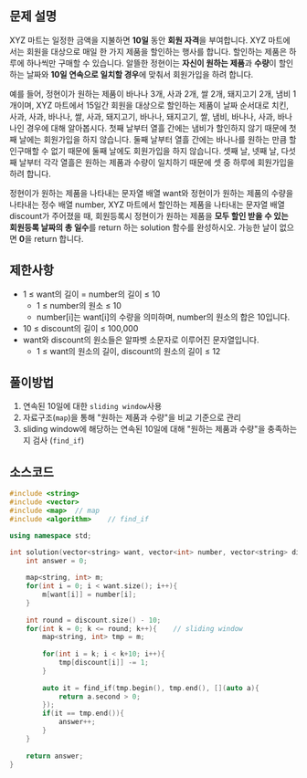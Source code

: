 ## 문제 설명
XYZ 마트는 일정한 금액을 지불하면 **10일** 동안 **회원 자격**을 부여합니다. XYZ 마트에서는 회원을 대상으로
매일 한 가지 제품을 할인하는 행사를 합니다. 할인하는 제품은 하루에 하나씩만 구매할 수 있습니다. 알뜰한 정현이는
**자신이 원하는 제품**과 **수량**이 할인하는 날짜와 **10일 연속으로 일치할 경우**에 맞춰서 회원가입을 하려 합니다.

예를 들어, 정현이가 원하는 제품이 바나나 3개, 사과 2개, 쌀 2개, 돼지고기 2개, 냄비 1개이며, XYZ 마트에서
15일간 회원을 대상으로 할인하는 제품이 날짜 순서대로 치킨, 사과, 사과, 바나나, 쌀, 사과, 돼지고기, 바나나,
돼지고기, 쌀, 냄비, 바나나, 사과, 바나나인 경우에 대해 알아봅시다. 첫째 날부터 열흘 간에는 냄비가 할인하지
않기 때문에 첫째 날에는 회원가입을 하지 않습니다. 둘째 날부터 열흘 간에는 바나나를 원하는 만큼 할인구매할 수
없기 때문에 둘째 날에도 회원가입을 하지 않습니다. 셋째 날, 넷째 날, 다섯째 날부터 각각 열흘은 원하는 제품과
수량이 일치하기 때문에 셋 중 하루에 회원가입을 하려 합니다.

정현이가 원하는 제품을 나타내는 문자열 배열 want와 정현이가 원하는 제품의 수량을 나타내는 정수 배열 number,
XYZ 마트에서 할인하는 제품을 나타내는 문자열 배열 discount가 주어졌을 때, 회원등록시 정현이가 원하는 제품을
**모두 할인 받을 수 있는 회원등록 날짜의 총 일수**를 return 하는 solution 함수를 완성하시오. 가능한 날이 없으면
**0**을 return 합니다.


## 제한사항
- 1 ≤ want의 길이 = number의 길이 ≤ 10
   - 1 ≤ number의 원소 ≤ 10
   - number[i]는 want[i]의 수량을 의미하며, number의 원소의 합은 10입니다.
- 10 ≤ discount의 길이 ≤ 100,000
- want와 discount의 원소들은 알파벳 소문자로 이루어진 문자열입니다.
   - 1 ≤ want의 원소의 길이, discount의 원소의 길이 ≤ 12


## 풀이방법
1. 연속된 10일에 대한 `sliding window`사용
2. 자료구조(`map`)을 통해 "원하는 제품과 수량"을 비교 기준으로 관리
3. sliding window에 해당하는 연속된 10일에 대해 "원하는 제품과 수량"을 충족하는지 검사 (`find_if`)


## 소스코드
```C++
#include <string>
#include <vector>
#include <map>  // map
#include <algorithm>    // find_if

using namespace std;

int solution(vector<string> want, vector<int> number, vector<string> discount) {
    int answer = 0;
    
    map<string, int> m;
    for(int i = 0; i < want.size(); i++){
        m[want[i]] = number[i];
    }
    
    int round = discount.size() - 10;
    for(int k = 0; k <= round; k++){    // sliding window
        map<string, int> tmp = m;
        
        for(int i = k; i < k+10; i++){
            tmp[discount[i]] -= 1;
        }
        
        auto it = find_if(tmp.begin(), tmp.end(), [](auto a){
            return a.second > 0;
        });
        if(it == tmp.end()){
            answer++;
        }
    }
    
    return answer;
}
```
